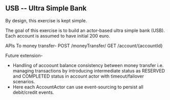 USB -- Ultra Simple Bank
------------------------

By design, this exercise is kept simple.

The goal of this exercise is to build an actor-based ultra simple bank (USB). 
Each account is assumed to have initial 200 euro.

APIs
To money transfer- 
POST /moneyTransfer/
GET /account/{accountId}

Future extension-
- Handling of accoount balance consistency between money transfer i.e. managing transactions by introducing intermediate status as RESERVED and COMPLETED status in account actor with timeout/failover scenarios.
- Here each AccountActor can use event-sourcing to persist all debit/credit events.

